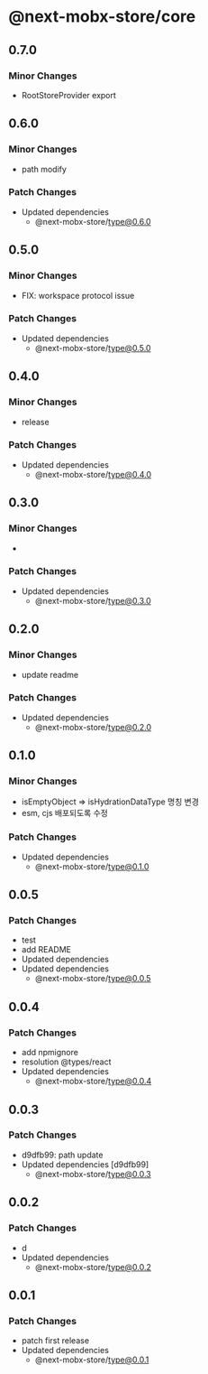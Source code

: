 # @next-mobx-store/core

## 0.7.0

### Minor Changes

- RootStoreProvider export

## 0.6.0

### Minor Changes

- path modify

### Patch Changes

- Updated dependencies
  - @next-mobx-store/type@0.6.0

## 0.5.0

### Minor Changes

- FIX: workspace protocol issue

### Patch Changes

- Updated dependencies
  - @next-mobx-store/type@0.5.0

## 0.4.0

### Minor Changes

- release

### Patch Changes

- Updated dependencies
  - @next-mobx-store/type@0.4.0

## 0.3.0

### Minor Changes

-

### Patch Changes

- Updated dependencies
  - @next-mobx-store/type@0.3.0

## 0.2.0

### Minor Changes

- update readme

### Patch Changes

- Updated dependencies
  - @next-mobx-store/type@0.2.0

## 0.1.0

### Minor Changes

- isEmptyObject => isHydrationDataType 명칭 변경
- esm, cjs 배포되도록 수정

### Patch Changes

- Updated dependencies
  - @next-mobx-store/type@0.1.0

## 0.0.5

### Patch Changes

- test
- add README
- Updated dependencies
- Updated dependencies
  - @next-mobx-store/type@0.0.5

## 0.0.4

### Patch Changes

- add npmignore
- resolution @types/react
- Updated dependencies
  - @next-mobx-store/type@0.0.4

## 0.0.3

### Patch Changes

- d9dfb99: path update
- Updated dependencies [d9dfb99]
  - @next-mobx-store/type@0.0.3

## 0.0.2

### Patch Changes

- d
- Updated dependencies
  - @next-mobx-store/type@0.0.2

## 0.0.1

### Patch Changes

- patch first release
- Updated dependencies
  - @next-mobx-store/type@0.0.1
